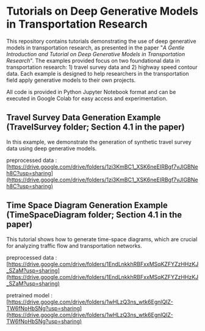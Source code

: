 # Tutorials on Deep Generative Models in Transportation Research
This repository contains tutorials demonstrating the use of deep generative models in transportation research, as presented in the paper "_A Gentle Introduction and Tutorial on Deep Generative Models in Transportation Research_". 
The examples provided focus on two foundational data in transportation research: 1) travel survey data and 2) highway speed contour data. Each example is designed to help researchers in the transportation field apply generative models to their own projects.

All code is provided in Python Jupyter Notebook format and can be executed in Google Colab for easy access and experimentation.

## Travel Survey Data Generation Example (TravelSurvey folder; Section 4.1 in the paper)
In this example, we demonstrate the generation of synthetic travel survey data using deep generative models.

preprocessed data : [https://drive.google.com/drive/folders/1zi3KmBC1_XSK6neEIRBgf7vJlGBNeh8C?usp=sharing](https://drive.google.com/drive/folders/1zi3KmBC1_XSK6neEIRBgf7vJlGBNeh8C?usp=sharing)

## Time Space Diagram Generation Example (TimeSpaceDiagram folder; Section 4.1 in the paper)
This tutorial shows how to generate time-space diagrams, which are crucial for analyzing traffic flow and transportation networks.

preprocessed data : [https://drive.google.com/drive/folders/1EndLnkkhRBFxxMSqKZFYZzHHzKJ_SZaM?usp=sharing](https://drive.google.com/drive/folders/1EndLnkkhRBFxxMSqKZFYZzHHzKJ_SZaM?usp=sharing)

pretrained model : [https://drive.google.com/drive/folders/1wHLzQ3ns_wtk6EgnlQIZ-TW6fNoHbSNg?usp=sharing](https://drive.google.com/drive/folders/1wHLzQ3ns_wtk6EgnlQIZ-TW6fNoHbSNg?usp=sharing)
